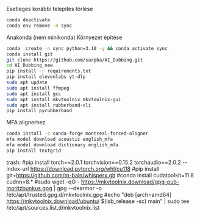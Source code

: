 Esetleges korábbi telepítés törlése

```bash
conda deactivate
conda env remove -n sync
```

Anakonda (nem minikonda) Környezet építése

```bash
conda  create -n sync python=3.10 -y && conda activate sync
conda install git
git clone https://github.com/sarpba/AI_Dubbing.git
cd AI_Dubbing_new
pip install -r requirements.txt
pip install elevenlabs yt-dlp
sudo apt update
sudo apt install ffmpeg
sudo apt install gcc
sudo apt install mkvtoolnix mkvtoolnix-gui
sudo apt install rubberband-cli
pip install pyrubberband
```

MFA alignerhez
```bash
conda install -c conda-forge montreal-forced-aligner
mfa model download acoustic english_mfa
mfa model download dictionary english_mfa
pip install textgrid
```

trash:
#pip install torch==2.0.1 torchvision==0.15.2 torchaudio==2.0.2 --index-url https://download.pytorch.org/whl/cu118
#pip install git+https://github.com/m-bain/whisperx.git
#conda install cudatoolkit=11.8 cudnn=8.*
#sudo wget -qO - https://mkvtoolnix.download/gpg-pub-moritzbunkus.gpg | gpg --dearmor -o /etc/apt/trusted.gpg.d/mkvtoolnix.gpg
#echo "deb [arch=amd64] https://mkvtoolnix.download/ubuntu/ $(lsb_release -sc) main" | sudo tee /etc/apt/sources.list.d/mkvtoolnix.list